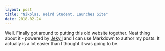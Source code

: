 ```yaml
---
layout: post
title: "Nikolas, Weird Student, Launches Site"
date: 2018-02-24
---
```

Well. Finally got around to putting this old website together. Neat thing about it - powered by [Jekyll](http://jekyllrb.com) and I can use Markdown to author my posts. 
It actually is a lot easier than I thought it was going to be.
